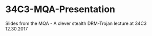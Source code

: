 # 34C3-MQA-Presentation
Slides from the MQA - A clever stealth DRM-Trojan lecture at 34C3 12.30.2017
